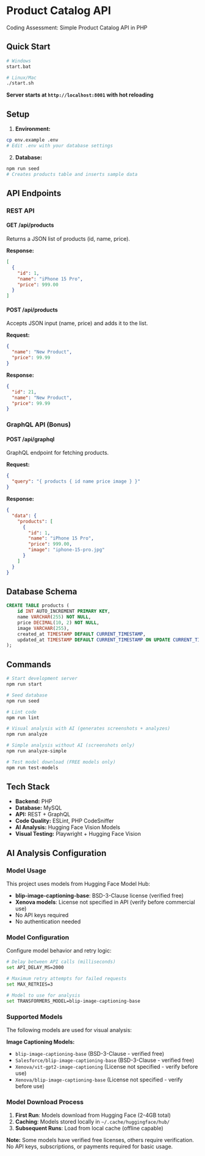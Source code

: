 # Product Catalog API

Coding Assessment: Simple Product Catalog API in PHP

## Quick Start

```bash
# Windows
start.bat

# Linux/Mac  
./start.sh
```

**Server starts at `http://localhost:8001` with hot reloading**

## Setup

1. **Environment:**
```bash
cp env.example .env
# Edit .env with your database settings
```

2. **Database:**
```bash
npm run seed
# Creates products table and inserts sample data
```

## API Endpoints

### REST API

#### GET /api/products
Returns a JSON list of products (id, name, price).

**Response:**
```json
[
  {
    "id": 1,
    "name": "iPhone 15 Pro",
    "price": 999.00
  }
]
```

#### POST /api/products
Accepts JSON input (name, price) and adds it to the list.

**Request:**
```json
{
  "name": "New Product",
  "price": 99.99
}
```

**Response:**
```json
{
  "id": 21,
  "name": "New Product",
  "price": 99.99
}
```

### GraphQL API (Bonus)

#### POST /api/graphql
GraphQL endpoint for fetching products.

**Request:**
```json
{
  "query": "{ products { id name price image } }"
}
```

**Response:**
```json
{
  "data": {
    "products": [
      {
        "id": 1,
        "name": "iPhone 15 Pro",
        "price": 999.00,
        "image": "iphone-15-pro.jpg"
      }
    ]
  }
}
```

## Database Schema

```sql
CREATE TABLE products (
    id INT AUTO_INCREMENT PRIMARY KEY,
    name VARCHAR(255) NOT NULL,
    price DECIMAL(10, 2) NOT NULL,
    image VARCHAR(255),
    created_at TIMESTAMP DEFAULT CURRENT_TIMESTAMP,
    updated_at TIMESTAMP DEFAULT CURRENT_TIMESTAMP ON UPDATE CURRENT_TIMESTAMP
);
```

## Commands

```bash
# Start development server
npm run start

# Seed database
npm run seed

# Lint code
npm run lint

# Visual analysis with AI (generates screenshots + analyzes)
npm run analyze

# Simple analysis without AI (screenshots only)
npm run analyze-simple

# Test model download (FREE models only)
npm run test-models
```

## Tech Stack
- **Backend:** PHP
- **Database:** MySQL
- **API:** REST + GraphQL
- **Code Quality:** ESLint, PHP CodeSniffer
- **AI Analysis:** Hugging Face Vision Models
- **Visual Testing:** Playwright + Hugging Face Vision

## AI Analysis Configuration

### Model Usage
This project uses models from Hugging Face Model Hub:
- **blip-image-captioning-base**: BSD-3-Clause license (verified free)
- **Xenova models**: License not specified in API (verify before commercial use)
- No API keys required
- No authentication needed

### Model Configuration
Configure model behavior and retry logic:

```bash
# Delay between API calls (milliseconds)
set API_DELAY_MS=2000

# Maximum retry attempts for failed requests
set MAX_RETRIES=3

# Model to use for analysis
set TRANSFORMERS_MODEL=blip-image-captioning-base
```

### Supported Models
The following models are used for visual analysis:

**Image Captioning Models:**
- `blip-image-captioning-base` (BSD-3-Clause - verified free)
- `Salesforce/blip-image-captioning-base` (BSD-3-Clause - verified free)
- `Xenova/vit-gpt2-image-captioning` (License not specified - verify before use)
- `Xenova/blip-image-captioning-base` (License not specified - verify before use)

### Model Download Process
1. **First Run**: Models download from Hugging Face (2-4GB total)
2. **Caching**: Models stored locally in `~/.cache/huggingface/hub/`
3. **Subsequent Runs**: Load from local cache (offline capable)

**Note:** Some models have verified free licenses, others require verification. No API keys, subscriptions, or payments required for basic usage.
